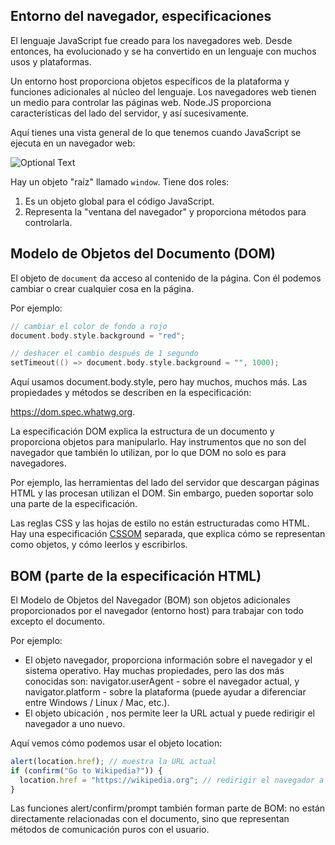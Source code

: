## Entorno del navegador, especificaciones

El lenguaje JavaScript fue creado para los navegadores web. Desde entonces, ha evolucionado y se ha convertido en un lenguaje con muchos usos y plataformas.

Un entorno host proporciona objetos específicos de la plataforma y funciones adicionales al núcleo del lenguaje. Los navegadores web tienen un medio para controlar las páginas web. Node.JS proporciona características del lado del servidor, y así sucesivamente.

Aquí tienes una vista general de lo que tenemos cuando JavaScript se ejecuta en un navegador web:

![Optional Text](../master/01-Browser-environment-specs/Selección_114.png)

Hay un objeto "raíz" llamado `window`. Tiene dos roles:

1. Es un objeto global para el código JavaScript.
2. Representa la "ventana del navegador" y proporciona métodos para controlarla.

## Modelo de Objetos del Documento (DOM)

El objeto de `document` da acceso al contenido de la página. Con él podemos cambiar o crear cualquier cosa en la página.

Por ejemplo:

```h
// cambiar el color de fondo a rojo
document.body.style.background = "red";

// deshacer el cambio después de 1 segundo
setTimeout(() => document.body.style.background = "", 1000);
```

Aquí usamos document.body.style, pero hay muchos, muchos más. Las propiedades y métodos se describen en la especificación:

https://dom.spec.whatwg.org.

La especificación DOM explica la estructura de un documento y proporciona objetos para manipularlo. Hay instrumentos que no son del navegador que también lo utilizan, por lo que DOM no solo es para navegadores.

Por ejemplo, las herramientas del lado del servidor que descargan páginas HTML y las procesan utilizan el DOM. Sin embargo, pueden soportar solo una parte de la especificación.

Las reglas CSS y las hojas de estilo no están estructuradas como HTML. Hay una especificación [CSSOM](https://www.w3.org/TR/cssom-1/) separada, que explica cómo se representan como objetos, y cómo leerlos y escribirlos.

## BOM (parte de la especificación HTML)

El Modelo de Objetos del Navegador (BOM) son objetos adicionales proporcionados por el navegador (entorno host) para trabajar con todo excepto el documento.

Por ejemplo:
 
* El objeto navegador, proporciona información sobre el navegador y el sistema operativo. Hay muchas propiedades, pero las dos más conocidas son: navigator.userAgent - sobre el navegador actual, y navigator.platform - sobre la plataforma (puede ayudar a diferenciar entre Windows / Linux / Mac, etc.).
* El objeto ubicación , nos permite leer la URL actual y puede redirigir el navegador a uno nuevo.

Aquí vemos cómo podemos usar el objeto location:

```js
alert(location.href); // muestra la URL actual
if (confirm("Go to Wikipedia?")) {
  location.href = "https://wikipedia.org"; // redirigir el navegador a otra URL 
}
```

Las funciones alert/confirm/prompt también forman parte de BOM: no están directamente relacionadas con el documento, sino que representan métodos de comunicación puros con el usuario.


